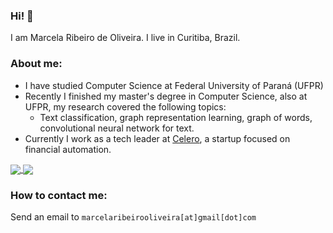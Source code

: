 ### Hi! 👋

I am Marcela Ribeiro de Oliveira. I live in Curitiba, Brazil.

### About me:

 - I have studied Computer Science at Federal University of Paraná (UFPR)
 - Recently I finished my master's degree in Computer Science, also at UFPR, my research covered the following topics:
   - Text classification, graph representation learning,  graph of words, convolutional neural network for text.
 - Currently I work as a tech leader at [Celero](https://celero.com.br/), a startup focused on financial automation.



<a href="https://github.com/mro15">
  <img align="center" src="https://github-readme-stats.vercel.app/api?username=mro15&show_icons=true&theme=tokyonight&count_private=true" />
</a>
<a href="https://github.com/mro15?tab=repositories">
  <img align="center" src="https://github-readme-stats.vercel.app/api/top-langs/?username=mro15&show_icons=true&theme=tokyonight&layout=compact&count_private=true" />
</a>

### How to contact me:


Send an email to `marcelaribeirooliveira[at]gmail[dot]com`
